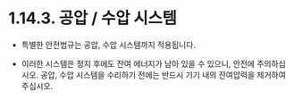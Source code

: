 ﻿# 1.14.3. 공압 / 수압 시스템

* 특별한 안전법규는 공압, 수압 시스템까지 적용됩니다.

* 이러한 시스템은 정지 후에도 잔여 에너지가 남아 있을 수 있으니, 안전에 주의하십시오. 공압, 수압 시스템을 수리하기 전에는 반드시 기기 내의 잔여압력을 제거하여 주십시오. 
